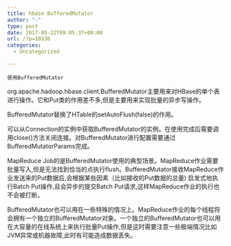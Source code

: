 ```yaml
---
title: hbase BufferedMutator
author: "-"
type: post
date: 2017-05-22T09:05:37+00:00
url: /?p=10336
categories:
  - Uncategorized

---
```


  
    使用BufferedMutator
  




org.apache.hadoop.hbase.client.BufferedMutator主要用来对HBase的单个表进行操作。它和Put类的作用差不多,但是主要用来实现批量的异步写操作。

BufferedMutator替换了HTable的setAutoFlush(false)的作用。

可以从Connection的实例中获取BufferedMutator的实例。在使用完成后需要调用close()方法关闭连接。对BufferedMutator进行配置需要通过BufferedMutatorParams完成。

MapReduce Job的是BufferedMutator使用的典型场景。MapReduce作业需要批量写入,但是无法找到恰当的点执行flush。BufferedMutator接收MapReduce作业发送来的Put数据后,会根据某些因素（比如接收的Put数据的总量) 启发式地执行Batch Put操作,且会异步的提交Batch Put请求,这样MapReduce作业的执行也不会被打断。

BufferedMutator也可以用在一些特殊的情况上。MapReduce作业的每个线程将会拥有一个独立的BufferedMutator对象。一个独立的BufferedMutator也可以用在大容量的在线系统上来执行批量Put操作,但是这时需要注意一些极端情况比如JVM异常或机器故障,此时有可能造成数据丢失。